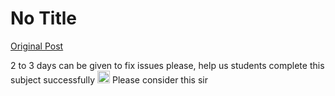 # No Title

[Original Post](https://discourse.onlinedegree.iitm.ac.in/t/169029/500)

<p>2 to 3 days can be given to fix issues please, help us students complete this subject successfully <img src="https://emoji.discourse-cdn.com/google/smiling_face_with_tear.png?v=14" title=":smiling_face_with_tear:" class="emoji" alt=":smiling_face_with_tear:" loading="lazy" width="20" height="20"> Please consider this sir</p>